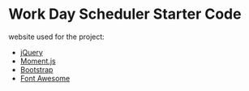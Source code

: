 # Work Day Scheduler Starter Code
website used for the project:
<ul>
<li><a href="https://jquery.com/" target="_blank">jQuery</a></li>
<li><a href="https://momentjs.com/" target="_blank">Moment.js</a></li>
<li><a href="https://getbootstrap.com/" target="_blank">Bootstrap</a></li>
<li><a href="https://fontawesome.com/" target="_blank">Font Awesome</a></li>
</ul>

